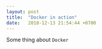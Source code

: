 ```yaml
---
layout: post
title:  "Docker in action"
date:   2018-12-13 21:54:44 +0700
---
```

Some thing about `Docker`